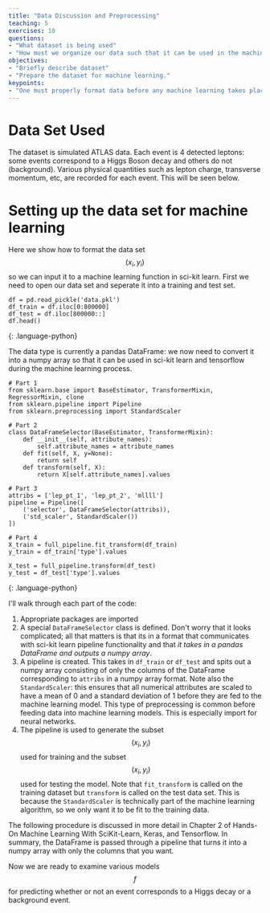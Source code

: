 ```yaml
---
title: "Data Discussion and Preprocessing"
teaching: 5
exercises: 10
questions:
- "What dataset is being used"
- "How must we organize our data such that it can be used in the machine learning libraries?"
objectives:
- "Briefly describe dataset"
- "Prepare the dataset for machine learning."
keypoints:
- "One must properly format data before any machine learning takes place."
---
```


# Data Set Used

The dataset is simulated ATLAS data. Each event is 4 detected leptons: some events correspond to a Higgs Boson decay and others do not (background). Various physical quantities such as lepton charge, transverse momentum, etc, are recorded for each event. This will be seen below.


# Setting up the data set for machine learning

Here we show how to format the data set $$(x_i, y_i)$$ so we can input it to a machine learning function in sci-kit learn. First we need to open our data set and seperate it into a training and test set.

~~~
df = pd.read_pickle('data.pkl')
df_train = df.iloc[0:800000]
df_test = df.iloc[800000::]
df.head()
~~~
{: .language-python}

 The data type is currently a pandas DataFrame: we now need to convert it into a numpy array so that it can be used in sci-kit learn and tensorflow during the machine learning process.

~~~
# Part 1
from sklearn.base import BaseEstimator, TransformerMixin, RegressorMixin, clone
from sklearn.pipeline import Pipeline
from sklearn.preprocessing import StandardScaler

# Part 2
class DataFrameSelector(BaseEstimator, TransformerMixin):
    def __init__(self, attribute_names):
        self.attribute_names = attribute_names
    def fit(self, X, y=None):
        return self
    def transform(self, X):
        return X[self.attribute_names].values

# Part 3
attribs = ['lep_pt_1', 'lep_pt_2', 'mllll']
pipeline = Pipeline([
    ('selector', DataFrameSelector(attribs)),
    ('std_scaler', StandardScaler())
])

# Part 4
X_train = full_pipeline.fit_transform(df_train)
y_train = df_train['type'].values

X_test = full_pipeline.transform(df_test)
y_test = df_test['type'].values
~~~
{: .language-python}

I'll walk through each part of the code:

1. Appropriate packages are imported
2. A special `DataFrameSelector` class is defined. Don't worry that it looks complicated; all that matters is that its in a format that communicates with sci-kit learn pipeline functionality and that *it takes in a pandas DataFrame and outputs a numpy array*.  
3. A pipeline is created. This takes in `df_train` or `df_test` and spits out a numpy array consisting of only the columns of the DataFrame corresponding to `attribs` in a numpy array format. Note also the `StandardScaler`: this ensures that all numerical attributes are scaled to have a mean of 0 and a standard deviation of 1 before they are fed to the machine learning model. This type of preprocessing is common before feeding data into machine learning models. This is especially import for neural networks.
4. The pipeline is used to generate the subset $$(x_i, y_i)$$ used for training and the subset $$(x_i, y_i)$$ used for testing the model. Note that `fit_transform` is called on the training dataset but `transform` is called on the test data set. This is because the `StandardScaler` is technically part of the machine learning algorithm, so we only want it to be fit to the training data.

The following procedure is discussed in more detail in Chapter 2 of Hands-On Machine Learning With SciKit-Learn, Keras, and Tensorflow. In summary, the DataFrame is passed through a pipeline that turns it into a numpy array with only the columns that you want. 


Now we are ready to examine various models $$f$$ for predicting whether or not an event corresponds to a Higgs decay or a background event.
